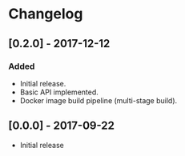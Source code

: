 # Changelog

## [0.2.0] - 2017-12-12
### Added
- Initial release.
- Basic API implemented.
- Docker image build pipeline (multi-stage build).

## [0.0.0] - 2017-09-22
- Initial release
